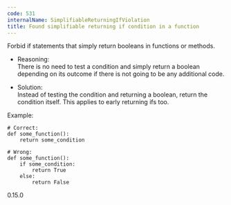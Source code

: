 ```yaml
---
code: 531
internalName: SimplifiableReturningIfViolation
title: Found simplifiable returning if condition in a function
---
```


Forbid if statements that simply return booleans in functions or
methods.

  - Reasoning:  
    There is no need to test a condition and simply return a boolean
    depending on its outcome if there is not going to be any additional
    code.

  - Solution:  
    Instead of testing the condition and returning a boolean, return the
    condition itself. This applies to early returning ifs too.

Example:

    # Correct:
    def some_function():
        return some_condition
    
    # Wrong:
    def some_function():
        if some_condition:
            return True
        else:
            return False

<div class="versionadded">

0.15.0

</div>